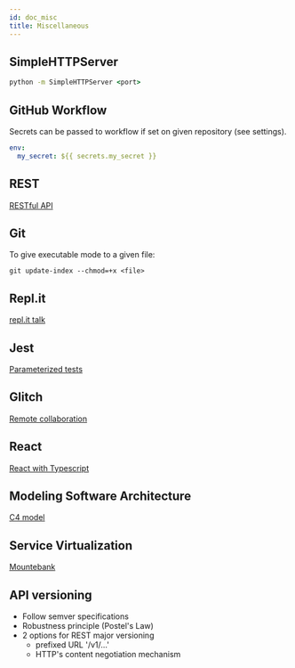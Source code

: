 ```yaml
---
id: doc_misc
title: Miscellaneous
---
```


## SimpleHTTPServer

```cmd
python -m SimpleHTTPServer <port>
```

## GitHub Workflow

Secrets can be passed to workflow 
if set on given repository (see settings). 
```yaml
env:
  my_secret: ${{ secrets.my_secret }}
```
## REST
[RESTful API](https://restfulapi.net/)

## Git
To give executable mode to a given file:
```git
git update-index --chmod=+x <file>
```
## Repl.it
[repl.it talk](https://repl.it/talk/all)

## Jest
[Parameterized tests](https://jestjs.io/docs/en/api#testeachtablename-fn-timeout)

## Glitch 
[Remote collaboration](https://glitch.com/) 

## React
[React with Typescript](https://github.com/microsoft/TypeScript-React-Starter)

## Modeling Software Architecture
[C4 model](https://c4model.com/)

## Service Virtualization
[Mountebank](http://www.mbtest.org/)

## API versioning
* Follow semver specifications
* Robustness principle (Postel's Law)
* 2 options for REST major versioning
  - prefixed URL '/v1/...'
  - HTTP's content negotiation mechanism
